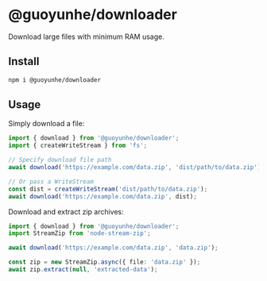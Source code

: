 # @guoyunhe/downloader

Download large files with minimum RAM usage.

## Install

```bash
npm i @guoyunhe/downloader
```

## Usage

Simply download a file:

```ts
import { download } from '@guoyunhe/downloader';
import { createWriteStream } from 'fs';

// Specify download file path
await download('https://example.com/data.zip', 'dist/path/to/data.zip');

// Or pass a WriteStream
const dist = createWriteStream('dist/path/to/data.zip');
await download('https://example.com/data.zip', dist);
```

Download and extract zip archives:

```ts
import { download } from '@guoyunhe/downloader';
import StreamZip from 'node-stream-zip';

await download('https://example.com/data.zip', 'data.zip');

const zip = new StreamZip.async({ file: 'data.zip' });
await zip.extract(null, 'extracted-data');
```
